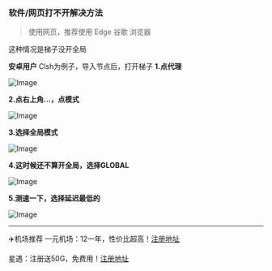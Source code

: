 ### 软件/网页打不开解决方法

> 使用网页，推荐使用 Edge 谷歌 浏览器

这种情况是梯子没开全局

**安卓用户**
Clsh为例子，导入节点后，打开梯子
**1.点代理**

![Image](https://github.com/user-attachments/assets/f43b9fc4-82d1-4808-8edb-5bc3866fb4fe)

**2.点右上角...，点模式**

![Image](https://github.com/user-attachments/assets/5399de4e-b9cf-424a-b441-f9a4597bf4ea)

**3.选择全局模式**

![Image](https://github.com/user-attachments/assets/7af2c51e-8ba7-4386-9ee0-fe0d9d6798c6)

**4.这时候还不算开全局，选择GLOBAL**

![Image](https://github.com/user-attachments/assets/57fed8e7-b13a-49fb-ad10-7fbea5eb1e64)

**5.测速一下，选择延迟最低的**

![Image](https://github.com/user-attachments/assets/270a879f-d057-4c7c-8815-b0b0b1832acd)




-------

✈️机场推荐
一元机场：12一年，性价比超高！[注册地址](https://xn--4gq62f.com/#/register?code=pkLmk4KO)

星遇：注册送50G，免费用！[注册地址](https://www.xn--kiv715g.co/auth/register?code=dUTYAYPq)